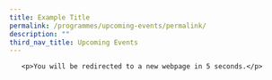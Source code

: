 ```yaml
---
title: Example Title
permalink: /programmes/upcoming-events/permalink/
description: ""
third_nav_title: Upcoming Events
---
```

       
       <p>You will be redirected to a new webpage in 5 seconds.</p>  